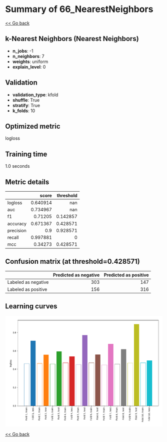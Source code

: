# Summary of 66_NearestNeighbors

[<< Go back](../README.md)


## k-Nearest Neighbors (Nearest Neighbors)
- **n_jobs**: -1
- **n_neighbors**: 7
- **weights**: uniform
- **explain_level**: 0

## Validation
 - **validation_type**: kfold
 - **shuffle**: True
 - **stratify**: True
 - **k_folds**: 10

## Optimized metric
logloss

## Training time

1.0 seconds

## Metric details
|           |    score |   threshold |
|:----------|---------:|------------:|
| logloss   | 0.640914 |  nan        |
| auc       | 0.734967 |  nan        |
| f1        | 0.71205  |    0.142857 |
| accuracy  | 0.671367 |    0.428571 |
| precision | 0.9      |    0.928571 |
| recall    | 0.997881 |    0        |
| mcc       | 0.34273  |    0.428571 |


## Confusion matrix (at threshold=0.428571)
|                     |   Predicted as negative |   Predicted as positive |
|:--------------------|------------------------:|------------------------:|
| Labeled as negative |                     303 |                     147 |
| Labeled as positive |                     156 |                     316 |

## Learning curves
![Learning curves](learning_curves.png)

[<< Go back](../README.md)
